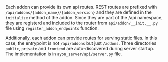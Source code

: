 
Each addon can provide its own api routes. REST routes are prefixed with `/api/addons/{addon_name}/{addon_version}`
and they are defined in the `initialize` method of the addon. Since they are part of the /api namespace, they
are registerd and included to the router from `api/addon/__init.__.py` file  using `register_addon_endpoints` function.

Additionally, each addon can provide routes for serving static files. In this case, the entrypoint is not `/api/addons`
but just `/addons`. Three directories `public`, `private` and `frontend` are auto-discovered during server startup.
The implementation is in `ayon_server/api/server.py` file.





